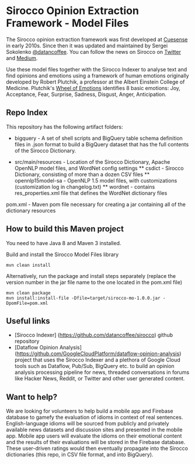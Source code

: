 # Sirocco Opinion Extraction Framework - Model Files

The Sirocco opinion extraction framework was first developed at [Cuesense](http://cuesense.com) in early 2010s. 
Since then it was updated and maintained by Sergei Sokolenko [@datancoffee](https://twitter.com/datancoffee). You can follow the news on Sirocco on [Twitter](https://twitter.com/datancoffee) and [Medium](https://medium.com/@datancoffee).

Use these model files together with the Sirocco Indexer to analyse text and find opinions and emotions using a framework of human emotions originally developed by Robert Plutchik, a professor at the Albert Einstein College of Medicine. Plutchik's [Wheel of Emotions](https://en.wikipedia.org/wiki/Contrasting_and_categorization_of_emotions) identifies 8 basic emotions: Joy, Acceptance, Fear, Surprise, Sadness, Disgust, Anger, Anticipation. 

## Repo Index

This repository has the following artifact folders:

* bigquery - A set of shell scripts and BigQuery table schema definition files in .json format to build a BigQuery dataset that has the full contents of the Sirocco Dictionary. 

* src/main/resources - Location of the Sirocco Dictionary, Apache OpenNLP model files, and WordNet config settings
** csdict - Sirocco Dictionary, consisting of more than a dozen CSV files
** opennlp15model-sa - OpenNLP 1.5 model files, with customizations (customization log in changelog.txt)
** wordnet - contains res_properties.xml file that defines the WordNet dictionary files

pom.xml - Maven pom file necessary for creating a jar containing all of the dictionary resources

## How to build this Maven project

You need to have Java 8 and Maven 3 installed.

Build and install the Sirocco Model Files library
```
mvn clean install
```

Alternatively, run the package and install steps separately (replace the version number in the jar file name to the one located in the pom.xml file)
```
mvn clean package
mvn install:install-file -Dfile=target/sirocco-mo-1.0.0.jar -DpomFile=pom.xml
```


## Useful links

* [Sirocco Indexer] (https://github.com/datancoffee/sirocco) github repository 
* [Dataflow Opinion Analysis] (https://github.com/GoogleCloudPlatform/dataflow-opinion-analysis) project that uses the Sirocco Indexer and a plethora of Google Cloud tools such as Dataflow, Pub/Sub, BigQuery etc. to build an opinion analysis processing pipeline for news, threaded conversations in forums like Hacker News, Reddit, or Twitter and other user generated content.

## Want to help?

We are looking for volunteers to help build a mobile app and Firebase database to gamefy the evaluation of idioms in context of real sentences. 
English-language idioms will be sourced from publicly and privately available news datasets and discussion sites and presented in the mobile app.
Mobile app users will evaluate the idioms on their emotional content and the results of their evaluations will be stored in the Firebase database. These user-driven ratings would then eventually propagate into the Sirocco dictionaries (this repo, in CSV file format, and into BigQuery). 
